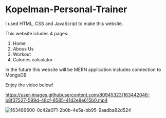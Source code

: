 # Kopelman-Personal-Trainer
I used HTML, CSS and JavaScript to make this website.

This website icludes 4 pages:
1. Home
2. Abous Us
3. Workout
4. Calories calculator 

In the future this website will be MERN application includes connection to MongoDB

Enjoy the video below!

https://user-images.githubusercontent.com/80945323/163442046-b8f37527-599d-48cf-8585-41d2e8e615b0.mp4

![163489600-0c42a071-2b0b-4e5a-bb95-9aadba82d524](https://user-images.githubusercontent.com/80945323/163489638-5a0f433f-61ad-43d4-9adb-f8553574b471.png)
